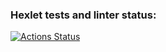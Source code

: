 ### Hexlet tests and linter status:
[![Actions Status](https://github.com/SibirBear/java-project-73/workflows/hexlet-check/badge.svg)](https://github.com/SibirBear/java-project-73/actions)